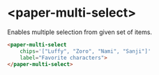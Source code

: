 # \<paper-multi-select\>

Enables multiple selection from given set of items.

<!---
```html
<custom-element-demo>
  <template>
    <script src="../webcomponentsjs/webcomponents-lite.js"></script>
    <link rel="import" href="paper-icon-button.html">
    <next-code-block></next-code-block>
  </template>
</custom-element-demo>
```
-->
```html
<paper-multi-select
	chips='["Luffy", "Zoro", "Nami", "Sanji"]'
	label="Favorite characters">
</paper-multi-select>
```
